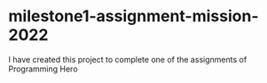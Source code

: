 # milestone1-assignment-mission-2022
I have created this project to complete one of the assignments of Programming Hero
